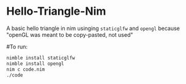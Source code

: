# Hello-Triangle-Nim
A basic hello triangle in nim usinging `staticglfw` and `opengl` because "openGL was meant to be copy-pasted, not used"

#To run:
```bash
nimble install staticglfw
nimble install opengl
nim c code.nim 
./code
```
